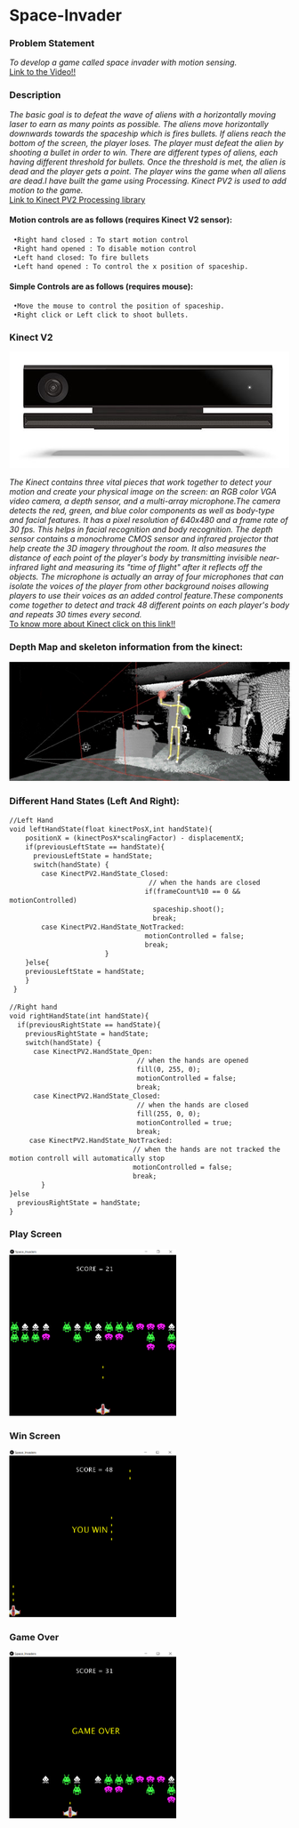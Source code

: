 # Space-Invader

### Problem Statement
 *To develop a game called space invader with motion sensing.*<br>[Link to the Video!!](https://www.youtube.com/watch?v=-VJ5w3DlcYw&t=49s)

### Description 
*The basic goal is to defeat the wave of aliens with a horizontally moving laser to earn as many points as possible. The aliens move horizontally downwards towards the spaceship which is fires bullets. If aliens reach the bottom of the screen, the player loses. The player must defeat the alien by shooting a bullet in order to win. There are different types of aliens, each having different threshold for bullets. Once the threshold is met, the alien is dead and the player gets a point. The player wins the game when all aliens are dead.I have built the game using Processing. Kinect PV2 is used to add motion to the game.* <br>[Link to Kinect PV2 Processing library](http://codigogenerativo.com/code/kinectpv2-k4w2-processing-library/)

#### Motion controls are as follows (requires Kinect V2 sensor):
 
     •Right hand closed : To start motion control
     •Right hand opened : To disable motion control
     •Left hand closed: To fire bullets 
     •Left hand opened : To control the x position of spaceship.
     
#### Simple Controls are as follows (requires mouse):    

     •Move the mouse to control the position of spaceship.
     •Right click or Left click to shoot bullets.
     
### Kinect V2
![alt text](https://github.com/sharmahr/Space-Invader/blob/master/Space_Invaders/read_me/kinect_v2.jpeg)

*The Kinect contains three vital pieces that work together to detect your motion and create your physical image on the screen: 
an RGB color VGA video camera, a depth sensor, and a multi-array microphone.The camera detects the red, green, and blue color components as well as body-type and facial features. It has a pixel resolution of 640x480 and a frame rate of 30 fps. This helps in facial recognition and body recognition. The depth sensor contains a monochrome CMOS sensor and infrared projector that help create the 3D imagery throughout the room. It also measures the distance of each point of the player's body by transmitting invisible near-infrared light and measuring its "time of flight" after it reflects off the objects. The microphone is actually an array of four microphones that can isolate the voices of the player from other background noises allowing players to use their voices as an added control feature.These components come together to detect and track 48 different points on each player's body and repeats 30 times every second.* <br>[To know more about Kinect click on this link!!](https://electronics.howstuffworks.com/microsoft-kinect.htm)

 ### Depth Map and skeleton information from the kinect:
 ![alt text](https://github.com/sharmahr/Space-Invader/blob/master/Space_Invaders/read_me/kinect_gif.gif)
 
 ### Different Hand States (Left And Right):
    //Left Hand
    void leftHandState(float kinectPosX,int handState){
        positionX = (kinectPosX*scalingFactor) - displacementX;
        if(previousLeftState == handState){
          previousLeftState = handState;
          switch(handState) {
            case KinectPV2.HandState_Closed:
                                       // when the hands are closed
                                      if(frameCount%10 == 0 && motionControlled)
                                        spaceship.shoot();
                                        break;
            case KinectPV2.HandState_NotTracked:
                                      motionControlled = false;
                                      break;
                            }
        }else{
        previousLeftState = handState;
        }
     }

    //Right hand
    void rightHandState(int handState){
      if(previousRightState == handState){
        previousRightState = handState;
        switch(handState) {
          case KinectPV2.HandState_Open:
                                    // when the hands are opened
                                    fill(0, 255, 0);
                                    motionControlled = false;
                                    break;
          case KinectPV2.HandState_Closed:
                                    // when the hands are closed
                                    fill(255, 0, 0);
                                    motionControlled = true;
                                    break;
         case KinectPV2.HandState_NotTracked:
                                   // when the hands are not tracked the motion controll will automatically stop
                                   motionControlled = false;
                                   break;
            }
    }else
      previousRightState = handState;
    }
    
### Play Screen
 <img src="https://github.com/sharmahr/Space-Invader/blob/master/Space_Invaders/read_me/play_screen.png" alt="play_screen"
	title="Play Screen" width="300" height="300" />
  
### Win Screen
 <img src="https://github.com/sharmahr/Space-Invader/blob/master/Space_Invaders/read_me/win_screen.png" alt="win_screen"
	title="Win Screen" width="300" height="300" />

 ### Game Over
  <img src="https://github.com/sharmahr/Space-Invader/blob/master/Space_Invaders/read_me/game_over.png" alt="game_over"
	title="Game Over" width="300" height="300" />
 


 
 
 

